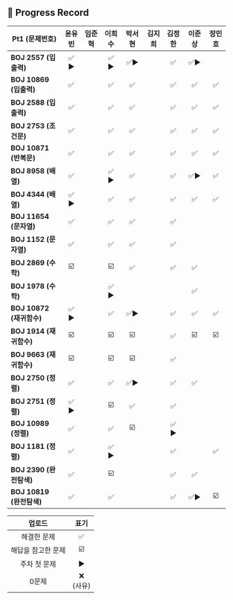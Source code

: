 ## 📍 Progress Record

| **Pt1 (문제번호)**       | **윤유빈** | **임준혁** | **이희수**  | **박서현** | **김지희** |  **김정한**  | **이준상** | **장민호** |
|----------------------|:-------:|:-------:|:--------:|:-------:|:-------:|:---------:|:-------:|:-------:|
| **BOJ 2557 (입출력)**   |  ✅ ▶️   |         |   ✅ ▶️   |   ✅▶️   |         |     ✅     |     ✅▶️    |         |
| **BOJ 10869 (입출력)**  |    ✅    |         |    ✅     |    ✅    |         |     ✅     |     ✅    |    ✅     |
| **BOJ 2588 (입출력)**   |    ✅    |         |    ✅     |    ✅    |         |     ✅     |     ✅    |    ✅     |
| **BOJ 2753 (조건문)**   |    ✅    |         |    ✅     |    ✅    |         |     ✅     |     ✅    |     ✅    |
| **BOJ 10871 (반복문)**  |    ✅    |         |    ✅     |    ✅    |         |     ✅     |     ✅    |     ✅    |
| **BOJ 8958 (배열)**    |    ✅    |         |   ✅ ▶️   |    ✅    |         |     ✅     |     ✅▶️    |    ✅     |
| **BOJ 4344 (배열)**    |  ✅ ▶️   |         |    ✅     |    ✅    |         |     ✅     |     ✅    |     ✅    |
| **BOJ 11654 (문자열)**  |    ✅    |         |    ✅     |    ✅    |         |     ✅     |         |         |
| **BOJ 1152 (문자열)**   |    ✅    |         |    ✅     |    ✅    |         |     ✅     |         |         |
| **BOJ 2869 (수학)**    |   ☑️    |         |    ☑️    |    ✅    |         |     ✅     |    ✅     |         |
| **BOJ 1978 (수학)**    |         |         |   ✅ ▶️   |         |         |           |    ✅   |         |
| **BOJ 10872 (재귀함수)** |  ✅ ▶️   |         |    ✅️    |   ✅▶️   |         |     ✅     |     ✅    |    ✅     |
| **BOJ 1914 (재귀함수)**  |   ☑️    |         |    ☑️    |   ☑️    |         |     ✅     |     ☑️    |     ☑️    |
| **BOJ 9663 (재귀함수)**  |   ☑️    |         |    ☑️    |   ☑️    |         |     ✅     |         |         |
| **BOJ 2750 (정렬)**    |    ✅    |         |    ✅️    |    ✅▶️   |         |     ✅     |    ✅     |         |
| **BOJ 2751 (정렬)**    |  ✅ ▶️   |         |    ☑️    |     ✅    |         |     ✅     |         |         |
| **BOJ 10989 (정렬)**   |    ✅    |         |    ✅️    |     ☑️    |         |   ✅ ▶️    |         |         |
| **BOJ 1181 (정렬)**    |    ✅    |         |   ✅ ▶️   |         |         |     ✅     |         |     ✅    |
| **BOJ 2390 (완전탐색)**  |    ✅    |         |    ☑️    |         |         |     ✅     |    ✅     |         |
| **BOJ 10819 (완전탐색)** |    ✅    |         |    ✅️    |         |         |     ✅     |    ✅▶️     |    ☑️     |



|    업로드     |     표기      |  
|:----------:|:-----------:|
|   해결한 문제   |      ✅      |
| 해답을 참고한 문제 |     ☑️      |
|  주차 첫 문제   |     ▶️     |
|    0문제     | ❌ <br/>(사유) |



